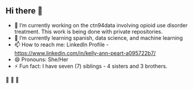 ## Hi there 👋


- 🔭 I’m currently working on the ctn94data involving opioid use disorder treatment. This work is being done with private repositories.
- 🌱 I’m currently learning spanish, data science, and machine learning
- 📫 How to reach me: LinkedIn Profile - https://www.linkedin.com/in/kelly-ann-peart-a095722b7/
- 😄 Pronouns: She/Her
- ⚡ Fun fact: I have seven (7) siblings - 4 sisters and 3 brothers.

:see_no_evil:	 :hear_no_evil:	 :speak_no_evil:
